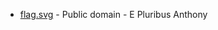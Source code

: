 * [flag.svg](https://commons.wikimedia.org/wiki/File:Flag_of_Ontario.svg) - Public domain - E Pluribus Anthony
